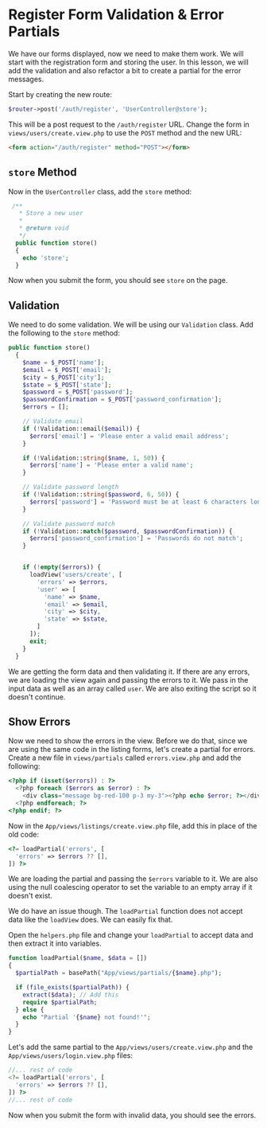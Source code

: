 # Register Form Validation & Error Partials

We have our forms displayed, now we need to make them work. We will start with the registration form and storing the user. In this lesson, we will add the validation and also refactor a bit to create a partial for the error messages.

Start by creating the new route:

```php
$router->post('/auth/register', 'UserController@store');
```

This will be a post request to the `/auth/register` URL. Change the form in `views/users/create.view.php` to use the `POST` method and the new URL:

```html
<form action="/auth/register" method="POST"></form>
```

## `store` Method

Now in the `UserController` class, add the `store` method:

```php
 /**
   * Store a new user
   *
   * @return void
   */
  public function store()
  {
    echo 'store';
  }
```

Now when you submit the form, you should see `store` on the page.

## Validation

We need to do some validation. We will be using our `Validation` class. Add the following to the `store` method:

```php
public function store()
  {
    $name = $_POST['name'];
    $email = $_POST['email'];
    $city = $_POST['city'];
    $state = $_POST['state'];
    $password = $_POST['password'];
    $passwordConfirmation = $_POST['password_confirmation'];
    $errors = [];

    // Validate email
    if (!Validation::email($email)) {
      $errors['email'] = 'Please enter a valid email address';
    }

    if (!Validation::string($name, 1, 50)) {
      $errors['name'] = 'Please enter a valid name';
    }

    // Validate password length
    if (!Validation::string($password, 6, 50)) {
      $errors['password'] = 'Password must be at least 6 characters long';
    }

    // Validate password match
    if (!Validation::match($password, $passwordConfirmation)) {
      $errors['password_confirmation'] = 'Passwords do not match';
    }


    if (!empty($errors)) {
      loadView('users/create', [
        'errors' => $errors,
        'user' => [
          'name' => $name,
          'email' => $email,
          'city' => $city,
          'state' => $state,
        ]
      ]);
      exit;
    }
  }
```

We are getting the form data and then validating it. If there are any errors, we are loading the view again and passing the errors to it. We pass in the input data as well as an array called `user`. We are also exiting the script so it doesn't continue.

## Show Errors

Now we need to show the errors in the view. Before we do that, since we are using the same code in the listing forms, let's create a partial for errors. Create a new file in `views/partials` called `errors.view.php` and add the following:

```php
<?php if (isset($errors)) : ?>
  <?php foreach ($errors as $error) : ?>
    <div class="message bg-red-100 p-3 my-3"><?php echo $error; ?></div>
  <?php endforeach; ?>
<?php endif; ?>
```

Now in the `App/views/listings/create.view.php` file, add this in place of the old code:

```php
<?= loadPartial('errors', [
  'errors' => $errors ?? [],
]) ?>
```

We are loading the partial and passing the `$errors` variable to it. We are also using the null coalescing operator to set the variable to an empty array if it doesn't exist.

We do have an issue though. The `loadPartial` function does not accept data like the `loadView` does. We can easily fix that. 

Open the `helpers.php` file and change your `loadPartial` to accept data and then extract it into variables.

```php
function loadPartial($name, $data = [])
{
  $partialPath = basePath("App/views/partials/{$name}.php");

  if (file_exists($partialPath)) {
    extract($data); // Add this
    require $partialPath;
  } else {
    echo "Partial '{$name} not found!'";
  }
}
```

Let's add the same partial to the `App/views/users/create.view.php` and the `App/views/users/login.view.php` files:

```php
//... rest of code
<?= loadPartial('errors', [
  'errors' => $errors ?? [],
]) ?>
//... rest of code
```

Now when you submit the form with invalid data, you should see the errors.

